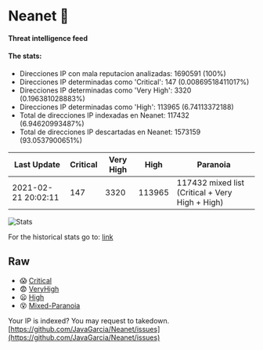 # Neanet :hocho:
#### Threat intelligence feed
#### The stats:

- Direcciones IP con mala reputacion analizadas: 1690591 (100%)
- Direcciones IP determinadas como 'Critical':  147 (0.00869518411017%)
- Direcciones IP determinadas como 'Very High':  3320 (0.196381028883%)
- Direcciones IP determinadas como 'High':  113965 (6.74113372188)
- Total de direcciones IP indexadas en Neanet:  117432 (6.94620993487%)
- Total de direcciones IP descartadas en Neanet:  1573159 (93.0537900651%)

| Last Update | Critical | Very High | High | Paranoia |
| --- | --- | --- | --- | --- |
| 2021-02-21 20:02:11 | 147 | 3320 | 113965 | 117432 mixed list (Critical + Very High + High)|

![Stats](https://docs.google.com/spreadsheets/d/e/2PACX-1vSnaNMIXVabIpDJjufMlzH7poXnshF3mgd8Is1g9ytUEzVsP5my4Trn8f-xkoLLQ38xpL3HtmUexLo6/pubchart?oid=501124687&format=image)

For the historical stats go to: [link](/stats.csv)
## Raw
- :scream: [Critical](https://raw.githubusercontent.com/JavaGarcia/Neanet/master/blacklists/neanet_critical.txt)
- :fearful: [VeryHigh](https://raw.githubusercontent.com/JavaGarcia/Neanet/master/blacklists/neanet_veryHigh.txtt)
- :frowning: [High](https://raw.githubusercontent.com/JavaGarcia/Neanet/master/blacklists/neanet_high.txt)
- :dizzy_face: [Mixed-Paranoia](https://raw.githubusercontent.com/JavaGarcia/Neanet/master/blacklists/neanet_all.txt)


Your IP is indexed? You may request to takedown. [https://github.com/JavaGarcia/Neanet/issues](https://github.com/JavaGarcia/Neanet/issues)












































































































































































































































































































































































































































































































































































































































































































































































































































































































































































































































































































































































































































































































































































































































































































































































































































































































































































































































































































































































































































































































































































































































































































































































































































































































































































































































































































































































































































































































































































































































































































































































































































































































































































































































































































































































































































































































































































































































































































































































































































































































































































































































































































































































































































































































































